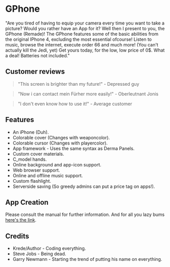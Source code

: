 # GPhone
"Are you tired of having to equip your camera every time you want to take a picture?
Would you rather have an App for it?
Well then I present to you, the GPhone (Remade)!
The GPhone features some of the basic abilities from the original IPhone 4, excluding the most essential ofcourse!
Listen to music, browse the internet, execute order 66 and much more! (You can't actually kill the Jedi, yet)
Get yours today, for the low, low price of 0$. What a deal!
Batteries not included."

## Customer reviews
>"This screen is brighter than my future!" - Depressed guy

>"Now i can contact mein Fürher more easily!" - Oberleutnant Jonis

>"I don't even know how to use it!" - Average customer



## Features
* An iPhone (Duh).
* Colorable cover (Changes with weaponcolor).
* Colorable cursor (Changes with playercolor).
* App framework - Uses the same syntax as Derma Panels.
* Custom cover materials.
* C_model hands.
* Online background and app-icon support.
* Web browser support.
* Online and offline music support.
* Custom flashlight.
* Serverside saving (So greedy admins can put a price tag on apps!).



## App Creation
Please consult the manual for further information.
And for all you lazy bums [here's the link](https://github.com/KredeGC/GPhone/wiki).



## Credits
* Krede/Author - Coding everything.
* Steve Jobs - Being dead.
* Garry Newmann - Starting the trend of putting his name on everything.
